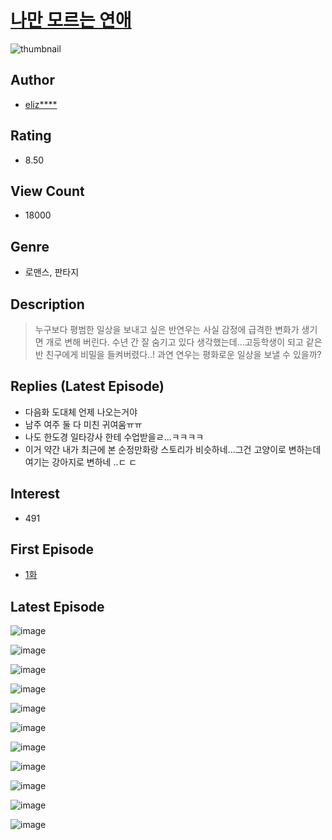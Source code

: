 # [나만 모르는 연애](https://comic.naver.com/bestChallenge/list?titleId=785305)
![thumbnail](https://image-comic.pstatic.net/user_contents_data/challenge_comic/2021/11/17/351367/thumbnail_202x16423f409ec_576f_4a76_ba63_fce1cd89d034_00001276.JPEG)

## Author
- [eliz****](https://comic.naver.com/artistTitle?id=351367)

## Rating
- 8.50

## View Count
- 18000

## Genre
- 로맨스, 판타지

## Description
> 누구보다 평범한 일상을 보내고 싶은 반연우는 사실 감정에 급격한 변화가 생기면 개로 변해 버린다. 수년 간 잘 숨기고 있다 생각했는데...고등학생이 되고 같은 반 친구에게 비밀을 들켜버렸다..! 과연 연우는 평화로운 일상을 보낼 수 있을까?

## Replies (Latest Episode)
- 다음화 도대체 언제 나오는거야
- 남주 여주 둘 다 미친 귀여움ㅠㅠ
- 나도 한도경 일타강사 한테 수업받을ㄹ...ㅋㅋㅋㅋ
- 이거 약간 내가 최근에 본 순정만화랑 스토리가 비슷하네...그건 고양이로 변하는데 여기는 강아지로 변하네 ..ㄷ ㄷ

## Interest
- 491

## First Episode
- [1화](https://comic.naver.com/bestChallenge/detail?titleId=785305&no=1)

## Latest Episode
![image](https://image-comic.pstatic.net/user_contents_data/challenge_comic/2021/12/15/351367/upload_4051381709904949300.jpeg)

![image](https://image-comic.pstatic.net/user_contents_data/challenge_comic/2021/12/15/351367/upload_7016946199851787830.jpeg)

![image](https://image-comic.pstatic.net/user_contents_data/challenge_comic/2021/12/15/351367/upload_3846418655746339128.jpeg)

![image](https://image-comic.pstatic.net/user_contents_data/challenge_comic/2021/12/15/351367/upload_4050200822320281697.jpeg)

![image](https://image-comic.pstatic.net/user_contents_data/challenge_comic/2021/12/15/351367/upload_4063707253254272823.jpeg)

![image](https://image-comic.pstatic.net/user_contents_data/challenge_comic/2021/12/15/351367/upload_7003206689786968121.jpeg)

![image](https://image-comic.pstatic.net/user_contents_data/challenge_comic/2021/12/15/351367/upload_3990583317601281337.jpeg)

![image](https://image-comic.pstatic.net/user_contents_data/challenge_comic/2021/12/15/351367/upload_3990807411797997158.jpeg)

![image](https://image-comic.pstatic.net/user_contents_data/challenge_comic/2021/12/15/351367/upload_3559589069522024802.jpeg)

![image](https://image-comic.pstatic.net/user_contents_data/challenge_comic/2021/12/15/351367/upload_4049925063925248356.jpeg)

![image](https://image-comic.pstatic.net/user_contents_data/challenge_comic/2021/12/15/351367/upload_7234580228708263522.jpeg)
